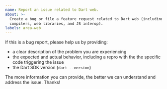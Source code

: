 ```yaml
---
name: Report an issue related to Dart web.
about: >-
  Create a bug or file a feature request related to Dart web (including the web
  compilers, web libraries, and JS interop).
labels: area-web
---
```


If this is a bug report, please help us by providing:

- a clear description of the problem you are experiencing
- the expected and actual behavior, including a repro with the the specific code triggering the issue
- the Dart SDK version (`dart --version`)

The more information you can provide, the better we can understand and address the issue. Thanks!
